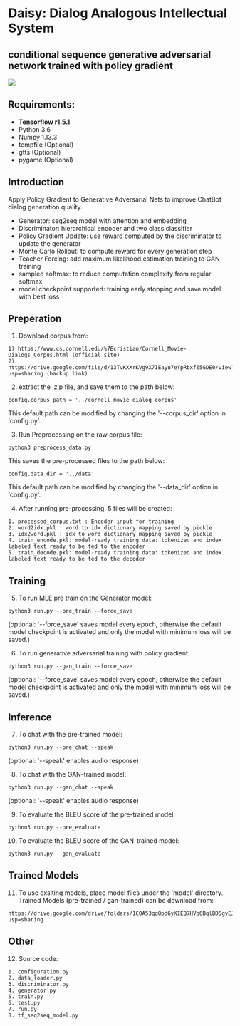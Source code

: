 # Daisy: Dialog Analogous Intellectual System
## conditional sequence generative adversarial network trained with policy gradient
![](https://github.com/b03901170/machine-learning/blob/master/conditional%20seqGAN/image/framework.png)


## Requirements: 
* **Tensorflow r1.5.1**
* Python 3.6
* Numpy 1.13.3
* tempfile (Optional)
* gtts (Optional)
* pygame (Optional)


## Introduction
Apply Policy Gradient to Generative Adversarial Nets to improve ChatBot dialog generation quality.
- Generator: seq2seq model with attention and embedding
- Discriminator: hierarchical encoder and two class classifier
- Policy Gradient Update: use reward computed by the discriminator to update the generator
- Monte Carlo Rollout: to compute reward for every generation step
- Teacher Forcing: add maximum likelihood estimation training to GAN training
- sampled softmax: to reduce computation complexity from regular softmax
- model checkpoint supported: training early stopping and save model with best loss


## Preperation
1. Download corpus from:
```
1) https://www.cs.cornell.edu/%7Ecristian/Cornell_Movie-Dialogs_Corpus.html (official site)
2) https://drive.google.com/file/d/13TvKXXrKVg9X7IEayu7eYpRbxfZ5GDE0/view?usp=sharing (backup link)
```

2. extract the .zip file, and save them to the path below: 
```
config.corpus_path = '../cornell_movie_dialog_corpus'
```
This default path can be modified by changing the '--corpus_dir' option in 'config.py'.

3. Run Preprocessing on the raw corpus file:
```
python3 preprocess_data.py
```
This saves the pre-processed files to the path below:
```
config.data_dir = '../data'
```
This default path can be modified by changing the '--data_dir' option in 'config.py'.

4. After running pre-processing, 5 files will be created:
```
1. processed_corpus.txt : Encoder input for training
2. word2idx.pkl : word to idx dictionary mapping saved by pickle
3. idx2word.pkl : idx to word dictionary mapping saved by pickle
4. train_encode.pkl: model-ready training data: tokenized and index labeled text ready to be fed to the encoder
5. train_decode.pkl: model-ready training data: tokenized and index labeled text ready to be fed to the decoder
```


## Training
5. To run MLE pre train on the Generator model:
```
python3 run.py --pre_train --force_save
```
(optional: '--force_save' saves model every epoch, otherwise the default model checkpoint is activated and only the model with minimum loss will be saved.)

6. To run generative adversarial training with policy gradient:
```
python3 run.py --gan_train --force_save
```
(optional: '--force_save' saves model every epoch, otherwise the default model checkpoint is activated and only the model with minimum loss will be saved.)


## Inference
7. To chat with the pre-trained model:
```
python3 run.py --pre_chat --speak
```
(optional: '--speak' enables audio response)

8. To chat with the GAN-trained model:
```
python3 run.py --gan_chat --speak
```
(optional: '--speak' enables audio response)

9. To evaluate the BLEU score of the pre-trained model:
```
python3 run.py --pre_evaluate
```

10. To evaluate the BLEU score of the GAN-trained model:
```
python3 run.py --gan_evaluate
```


## Trained Models
11. To use exsiting models, place model files under the 'model' directory.
	Trained Models (pre-trained / gan-trained) can be download from:
```
https://drive.google.com/drive/folders/1C0A53qqQpdGyKIEB7HVb6BqlBD5gvEJy?usp=sharing
```


## Other
12. Source code:
```
1. configuration.py
2. data_loader.py
3. discriminator.py
4. generator.py
5. train.py
6. test.py
7. run.py
8. tf_seq2seq_model.py
```

